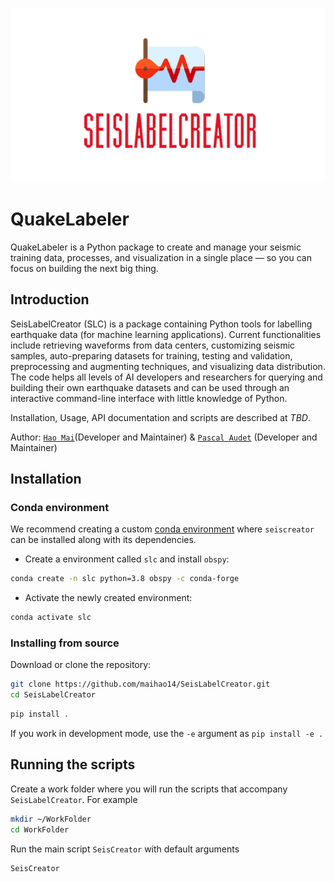 ![](./docs/Images/homepage.png)

# QuakeLabeler

QuakeLabeler is a Python package to create and manage your seismic training data, processes, and visualization in a single place — so you can focus on building the next big thing.

## Introduction
SeisLabelCreator (SLC) is a package containing Python tools for labelling earthquake data (for machine learning applications). Current functionalities include retrieving waveforms from data centers, customizing seismic samples, auto-preparing datasets for training, testing and validation, preprocessing and augmenting techniques, and visualizing data distribution. The code helps all levels of AI developers and researchers for querying and building their own earthquake datasets and can be used through an interactive command-line interface with little knowledge of Python.

Installation, Usage, API documentation and scripts are described at
*TBD*.

Author: [`Hao Mai`](https://www.uogeophysics.com/authors/mai/)(Developer and Maintainer)
 & [`Pascal Audet`](https://www.uogeophysics.com/authors/admin/) (Developer and Maintainer)

## Installation

### Conda environment

We recommend creating a custom
[conda environment](https://conda.io/docs/user-guide/tasks/manage-environments.html)
where `seiscreator` can be installed along with its dependencies.

- Create a environment called `slc` and install `obspy`:

```bash
conda create -n slc python=3.8 obspy -c conda-forge
```

- Activate the newly created environment:

```bash
conda activate slc
```

### Installing from source

Download or clone the repository:
```bash
git clone https://github.com/maihao14/SeisLabelCreator.git
cd SeisLabelCreator
```

```bash
pip install .
```

If you work in development mode, use the `-e` argument as `pip install -e .`

## Running the scripts

Create a work folder where you will run the scripts that accompany `SeisLabelCreator`. For example

```bash
mkdir ~/WorkFolder
cd WorkFolder
```

Run the main script `SeisCreator` with default arguments

```bash
SeisCreator
```
